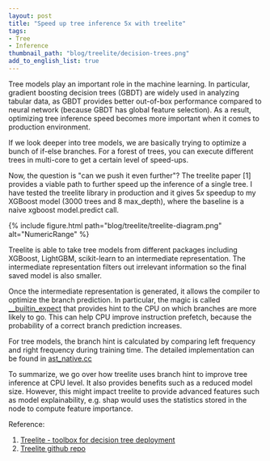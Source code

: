 ```yaml
---
layout: post
title: "Speed up tree inference 5x with treelite"
tags:
- Tree
- Inference
thumbnail_path: "blog/treelite/decision-trees.png"
add_to_english_list: true
---
```


Tree models play an important role in the machine learning. In particular, gradient boosting decision trees (GBDT) are widely used in analyzing tabular data, as GBDT provides better out-of-box performance compared to neural network (because GBDT has global feature selection). As a result, optimizing tree inference speed becomes more important when it comes to production environment.

If we look deeper into tree models, we are basically trying to optimize a bunch of if-else branches. For a forest of trees, you can execute different trees in multi-core to get a certain level of speed-ups.

Now, the question is "can we push it even further"? The treelite paper [1] provides a viable path to further speed up the inference of a single tree. I have tested the treelite library in production and it gives $5x$ speedup to my XGBoost model (3000 trees and 8 max_depth), where the baseline is a naive xgboost model.predict call.

{% include figure.html path="blog/treelite/treelite-diagram.png" alt="NumericRange" %}

Treelite is able to take tree models from different packages including XGBoost, LightGBM, scikit-learn to an intermediate representation. The intermediate representation filters out irrelevant information so the final saved model is also smaller. 

Once the intermediate representation is generated, it allows the compiler to optimize the branch prediction. In particular, the magic is called [__builtin_expect](https://github.com/dmlc/treelite/blob/342be01cde4fd99f81e529c1a0c85c496b2a3226/src/compiler/native/header_template.h#L34-L40) that provides hint to the CPU on which branches are more likely to go. This can help CPU improve instruction prefetch, because the probability of a correct branch prediction increases. 

For tree models, the branch hint is calculated by comparing left frequency and right frequency during training time. The detailed implementation can be found in [ast_native.cc](https://github.com/dmlc/treelite/blob/d037bb4dda70cd43349685b848e57a7f260b5453/src/compiler/ast_native.cc)

To summarize, we go over how treelite uses branch hint to improve tree inference at CPU level. It also provides benefits such as a reduced model size. However, this might impact treelite to provide advanced features such as model explainability, e.g. shap would uses the statistics stored in the node to compute feature importance.


Reference:

1. [Treelite - toolbox for decision tree deployment](https://mlsys.org/Conferences/doc/2018/196.pdf)
2. [Treelite github repo](https://github.com/dmlc/treelite)
